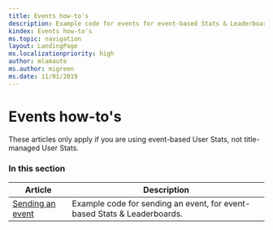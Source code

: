```yaml
---
title: Events how-to's
description: Example code for events for event-based Stats & Leaderboards.
kindex: Events how-to's
ms.topic: navigation
layout: LandingPage
ms.localizationpriority: high
author: mlamaute
ms.author: migreen
ms.date: 11/01/2019
---
```


# Events how-to's

These articles only apply if you are using event-based User Stats, not title-managed User Stats.


### In this section

| Article | Description |
|---------|-------------|
| [Sending an event](live-sending-an-event.md) | Example code for sending an event, for event-based Stats & Leaderboards. |
